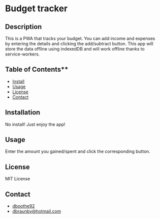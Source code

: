 # Budget tracker

## Description
This is a PWA that tracks your budget. You can add income and expenses by entering the details and clicking the add/subtract button. This app will store the data offline using indexedDB and will work offline thanks to service-workers. 

## Table of Contents**
- [Install](#Installation)
- [Usage](#Usage)
- [License](#License)
- [Contact](#Contact)

## <a name = "Installation"></a> Installation
No install! Just enjoy the app!

## <a name = "Usage"></a> Usage
Enter the amount you gained/spent and click the corresponding button. 

## <a name = "License"></a> License
MIT License

## <a name = "Contact"></a>Contact
- [dboothe92](https://www.github.com/dboothe92)
- [dbraunby@hotmail.com](mailto:dbraunby@hotmail.com)